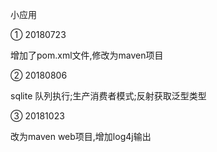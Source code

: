 小应用


① 20180723

增加了pom.xml文件,修改为maven项目

② 20180806

sqlite 队列执行;生产消费者模式;反射获取泛型类型

③ 20181023

改为maven web项目,增加log4j输出